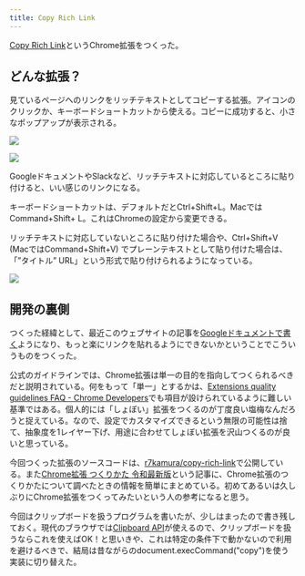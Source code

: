 ```yaml
---
title: Copy Rich Link
---
```

[Copy Rich Link](https://chrome.google.com/webstore/detail/copy-rich-link/hikiamlgpdcabppakpmemaofmkgknpea)というChrome拡張をつくった。

どんな拡張？
------

見ているページへのリンクをリッチテキストとしてコピーする拡張。アイコンのクリックか、キーボードショートカットから使える。コピーに成功すると、小さなポップアップが表示される。

![](https://lh3.googleusercontent.com/docs/AG8NV2ak6t_dKPzft-Ofhpl1Xxe78Jc4jSFFSGDdCzLN6VOA-kx9Y8KF4CGzQwVcD18g7JBZEJYsaBMw7l3drbzVvXfZS7obc5phUMfKfovbuWx-ZtAysvd8bBHLVvnTS3jJMYF-N0Me7Y_fCUnYtzYK2oXZP3uwncErtVQMI79o11ZQZYCUUHJPIstv85I_-h0SsUbUPEdxkYs8zR5U8vjnQEsPWCDt4m13mxT_uWGDRzd005iyBfGJwag8rJtbsVf9V9UkZGXZM2E-QKpDEcPQN5Upa96bedDE9ySodTQWT5SJoBfmbypRG9cuUCsZONQyszRLsg-YOi3_b_eky_03apmB5oMj3TQlk0TlagMMyZQtYLENK7ONJhiv4mxnVk6cZj40myfbg2NhWcEQ-pXHnxuB5yfN0Xci_hoAURmwzLyeud-tN0XOYsMqjQw0GQS6PkLd2P3JRMSeV5Ur3vhD8KF6im5DZ4rqrF-GPmW8W-Lm0pCudpXptUQxbK_nVMA_NeQMGXvxUTDBwuMpDr2REceIwNVvZwaooa0GDfkxro1yIKGc0519SX30MVJG8HpbPRqkyV59sba7z_ytskH0dI2emmKgDgTMEb_5d4TE6LeB8JQf1Rdvw0jww15E0VzRuUG9G_3ij6_ATm0iUV0bREiolJRJpPCJH-aJsODR81g8w74OCqPy8vY46mS-Ge9SE5-l2L3fzTkyodUsB7czz3BfBwK0Vnxv_nCDLeFI0Kx3e0cna6ZfIGqZGcvDjqKXgSioJPlYiLA2fhkuirrGKLxTkdqMIOcqN2YjBoigbP7zlsiIoiVlrdrCPT5TmAINP00UteshCJbj6AcjIVfddZtqnxPwitCLxsJs-Zw1loM_w-kw_h0Xf3lldsTWZEWBqAmnf8IyB7n-bwIwF5taDl1Kdy8iL3QbWos0N2It7pByvbzCP-QLGxk1qhMUtej0AeOFgIXmS_S-jS2ODoC7kDUdNlQDAKr1SqNGbA0NeRb7wb5lE1mJrUTzU-7LkBG1_VEuaXwI4vLpGXV_BClPWZRxkEtiTlxOGfx_z0jSULhjca9nhogbpZQG6Wg3DjoeYGoX_opycd8GjDILbSvnuSZxW5L1P10fHiep1WM5n1piu7vXlTkJfHzN_tNb24VwCKOpdUeKeIrQyFlqm2ShIDVyiAL4Y3ZhLS6IoZ4bv58w50XW9LeHBjKfzV44ST5xJ3Zh-1SvOoMtwNTt7VOJA0mgs-vnQrkIv_neg10wZ7Nvd4BW)

![](https://lh3.googleusercontent.com/docs/AG8NV2blZKQ0f0JPfHbm0dd8yFE0ocZkysr5C5jgyTYfEcJP20U2WUpr46tjzZLCr7en8mmfEYkVbzUZrikuWOU8xScp67ZbxEl3c8Uijp029USwBJWoPWQXlyyH9O7X1_4TcRMRSzqTjGgBsl1GAbyPU9VVpCQ41d0nN0TWHalYZiulx_20uAjBEMKbNhy_pDnYMCt91ovb9RmnjsYXzCGSnd4uQmO9_eBk-uRxIIWtwBL6NO3Z8CdYw-WoV-w9LRBLEmkEIOw0y5Tow3EH3NW9yy605MZzHHBaY6JJ72GPiXW1Tz1ksw9xhfsKsVFHjoQ1gnSp_rjazrPVLK2CtNsyYKOY5apn6pWR4ZXvCUda7ds0SOwJFFj06vpt_jgjjNsZ88gjhFwFXtLL-rJ1CwFrUy41VqXGkCnmn24I_ni0f4tmYIsH_VQ0gbWZMvtfN2CspD12GrULxuYB0lG2tmccT2UKUJmieo8hBkSrWKRNDKY6KqRrXocuO1_TiAKZqsBko_FmlZngXU9hrXTr1MdZRkTfuODtr6A6vFVYV8vyvZvyK1tUtZi59opMhVqGYClbkMwxMhA5qX8xSkvP2l8qINuNA90JexHLs8HnOjCHPefPcucSPR-92aaGEIc9js8mmX2zVr6pYP0T_9Kwja4g4fV04mxLjRf2OJpbyK-sw1NDnx0XNuNE1J3F8_bch5XPGBQZauEeXEsM3ATjwPj9EzKf4MTCZIllufXi-qkZfX_b6C7k5U4GCfYBhBUXJnSp4z4BSz-P3lrTKY3kdM8pRBfyf1YvStHj2z7Q6ItfphRYTW9bMQs7x700Rh0-V1IfHcxLm8TnVBfuygRsiTgA455LPpollEbI6IfTEySZtBN1fvc3H7Os2HsqDuWV1pbeMN6Eas5nOcwojcLI8GSJIDF8xPyOZQNRjJs5EdRexmjxKxmvrtDXmngwf899XDbOLKrgHeqJrV-PfajuP5B9lXxlVa-2eqJ8ReCfHgvqY1FPEJUXQ8xF82uqWCZzXkD07AcC0z6ziHZa9Z46dMGGAPGQLphHZQ4-FL__Zn4fg0S3X97Uwt01e5lbIXzlVg99PHwCq23zX3q3oXJNMvdkFpOVH0pQfduJBO6IzDedRcfbcR0SSKrntCUiU7gq8oTktunKRi8s5PycdeFbs398T7PVxD472wEVJbym8sx0OhkUdwadSIIjXO_iGR0cOqcgKy5najbQHS05NOK6nGlpgs5UpSGTJ9LprHrmvVQwiV-P_R5g)

GoogleドキュメントやSlackなど、リッチテキストに対応しているところに貼り付けると、いい感じのリンクになる。

キーボードショートカットは、デフォルトだとCtrl+Shift+L。MacではCommand+Shift+ L。これはChromeの設定から変更できる。

リッチテキストに対応していないところに貼り付けた場合や、Ctrl+Shift+V (MacではCommand+Shift+V) でプレーンテキストとして貼り付けた場合は、「”タイトル” URL」という形式で貼り付けられるようになっている。

![](https://lh3.googleusercontent.com/docs/AG8NV2ZJAhBO6UVJ6SK_nNlDAvMB8BJiFCEF43dAo8HMBdMP6k3b5g1UzOzX8MylqhpuiH3_Unx-eFXynInMq5wNAidJOTj0laLAAb7aDUsdbHa2mK1_q29BAX4qzQdFFEJzEZu-ickQLrNCFaBgfWFTFEaE-JnQt07QSD-8uwA0lkUY6QcpnWRUCyTIS6ZF8yEVRZP2WIWg9kL0YjkDlX2HOg87zSYLFlzh3CIgEfplGCxn4Jvb1GXruy7OI7pmzoqOmlhxZjXBuiDswo-PQLOtAHTwzif3Tj7167Wca7JwfkvKWe028jpUPJmckFqpW3Bu14AEh8NFfrTrF5Uf8VSxrphsJlyfhvuecenK1_NZh9NZFt3v9aFpP8YRO8F8LnMNGK64YJVaS07qWkdqwbrJDS8-anw1MlvU9IOTOC9h0RfvHIJNFbGLidKzATInMHE0RVegQePVdd_W81HPPcySLdT_TeAgLjDjWla6OJqGNFULdJEbiFjHaklLcGLC8j1AGsuFvkCbWwkSDpqJfRWgFmCDJSyTs_WCmlMpp5mQbc2SenD_w-BvnHe3K64IWK4Y5Zwscxd1Fu5qeQWrTntUhREdSWUMB9j0EcpFnmEi8dnlHwpSEQ9hDMYb12S6lpqPbm58kt5nZfk5xJeQkHdXoHpOczAedx0MX35Ig-1GdGi15taFNBZC_z3VGfeQD0gtE44Q1ouMdC3tQNkPkIPsuEDlLSPeUufZtj84MYAmR3RcJNmC7Woo9vArRORAoeTQE-9wS_ocCKUk2hSQECXM-KoI7FuBweEd1ffGjHxNhXHlpM-5AkzPXuW-j6Zd5GFDfkIhMAQOI3Y_lW-ZrP8nwpiTmWp7h3ap2VXOGDlLwzop59yjT5x6c19HeWExgVVeLycbsPSUiBYzOB9eM9ztbCSdX5bR0hskOLT3Sa27cwNed0EO1tlPGzqiqtrRAtbcXqueBC9DolTrENtGlvJpHh3VSLc5HFkslvkXsWJf0ZppcV9PgRyu0aOhYRn0TEYxJmjK8DLHPQsGIiwhhU9Zo0EisxdWdO12U701bsunNJrJj3ySj7LgwyEJ-mlUjgvBy3HyOqsiWyyH4kiIH1pqVx1kLp9t-k6PMiQMa6H9QRwpmxXCvKp9upy4_bH59iMHsjsPxYJtBb_wc8G_eEB4BahvYX8zVLXDOi66dXbLBTdP3aIFfTJw1lqVInRZw40DFX2aiJ0g6NpVS7UsfARS_k5RbVvVA9bgB1TkqF5ES1R7HBLh)

開発の裏側
-----

つくった経緯として、最近このウェブサイトの記事を[Googleドキュメントで書く](https://r7kamura.com/articles/2022-05-04-diary)ようになり、もっと楽にリンクを貼れるようにできないかということでこういうものをつくった。

公式のガイドラインでは、Chrome拡張は単一の目的を指向してつくられるべきだと説明されている。何をもって「単一」とするかは、[Extensions quality guidelines FAQ - Chrome Developers](https://developer.chrome.com/docs/extensions/mv3/single_purpose/#one)でも項目が設けられているように難しい基準ではある。個人的には「しょぼい」拡張をつくるのが丁度良い塩梅なんだろうと捉えている。なので、設定でカスタマイズできるという無限の可能性は捨て、抽象度を1レイヤー下げ、用途に合わせてしょぼい拡張を沢山つくるのが良いと思っている。

今回つくった拡張のソースコードは、[r7kamura/copy-rich-link](https://github.com/r7kamura/copy-rich-link)で公開している。また[Chrome拡張 つくりかた 令和最新版](https://r7kamura.com/articles/2022-05-07-chrome-extension-dev-2022)という記事に、Chrome拡張のつくりかたについて調べたときの情報を簡単にまとめている。初めてあるいは久しぶりにChrome拡張をつくってみたいという人の参考になると思う。

今回はクリップボードを扱うプログラムを書いたが、少しはまったので書き残しておく。現代のブラウザでは[Clipboard API](https://developer.mozilla.org/ja/docs/Web/API/Clipboard)が使えるので、クリップボードを扱うならこれを使えばOK！と思いきや、これは特定の条件下で動かないので利用を避けるべきで、結局は昔ながらのdocument.execCommand("copy")を使う実装に切り替えた。
